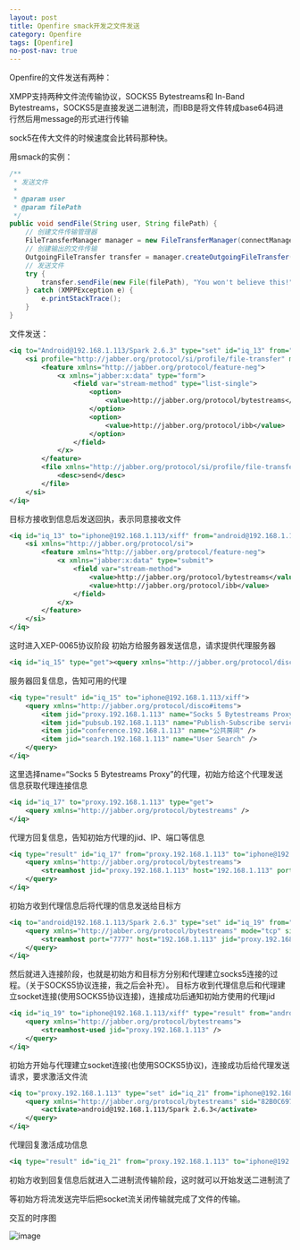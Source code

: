 ```yaml
---
layout: post
title: Openfire smack开发之文件发送 
category: Openfire
tags: [Openfire]
no-post-nav: true
---
```


Openfire的文件发送有两种：

XMPP支持两种文件流传输协议，SOCKS5 Bytestreams和 In-Band Bytestreams，SOCKS5是直接发送二进制流，而IBB是将文件转成base64码进行然后用message的形式进行传输

sock5在传大文件的时候速度会比转码那种快。

用smack的实例：


```java
/**
 * 发送文件
 * 
 * @param user
 * @param filePath
 */
public void sendFile(String user, String filePath) {
    // 创建文件传输管理器
    FileTransferManager manager = new FileTransferManager(connectManager.getConnection());
    // 创建输出的文件传输
    OutgoingFileTransfer transfer = manager.createOutgoingFileTransfer(user);
    // 发送文件
    try {
        transfer.sendFile(new File(filePath), "You won't believe this!");
    } catch (XMPPException e) {
        e.printStackTrace();
    }
} 
```

文件发送：

```xml
<iq to="Android@192.168.1.113/Spark 2.6.3" type="set" id="iq_13" from="iphone@192.168.1.113/xiff">
    <si profile="http://jabber.org/protocol/si/profile/file-transfer" mime-type="text/plain" id="82B0C697-C1DE-93F9-103E-481C8E7A3BD8" xmlns="http://jabber.org/protocol/si">
        <feature xmlns="http://jabber.org/protocol/feature-neg">
            <x xmlns="jabber:x:data" type="form">
                <field var="stream-method" type="list-single">
                    <option>
                        <value>http://jabber.org/protocol/bytestreams</value>
                    </option>
                    <option>
                        <value>http://jabber.org/protocol/ibb</value>
                    </option>
                </field>
            </x>
        </feature>
        <file xmlns="http://jabber.org/protocol/si/profile/file-transfer" name="img0545.png" size="152443">
            <desc>send</desc>
        </file>
    </si>
</iq>
```

目标方接收到信息后发送回执，表示同意接收文件

```xml
<iq id="iq_13" to="iphone@192.168.1.113/xiff" from="android@192.168.1.113/Spark 2.6.3" type="result">
    <si xmlns="http://jabber.org/protocol/si">
        <feature xmlns="http://jabber.org/protocol/feature-neg">
            <x xmlns="jabber:x:data" type="submit">
                <field var="stream-method">
                    <value>http://jabber.org/protocol/bytestreams</value>
                    <value>http://jabber.org/protocol/ibb</value>
                </field>
            </x>
        </feature>
    </si>
</iq>
```

这时进入XEP-0065协议阶段
初始方给服务器发送信息，请求提供代理服务器

```xml
<iq id="iq_15" type="get"><query xmlns="http://jabber.org/protocol/disco#items" /></iq>
```

服务器回复信息，告知可用的代理

```xml
<iq type="result" id="iq_15" to="iphone@192.168.1.113/xiff">
    <query xmlns="http://jabber.org/protocol/disco#items">
        <item jid="proxy.192.168.1.113" name="Socks 5 Bytestreams Proxy" />
        <item jid="pubsub.192.168.1.113" name="Publish-Subscribe service" />
        <item jid="conference.192.168.1.113" name="公共房间" />
        <item jid="search.192.168.1.113" name="User Search" />
    </query>
</iq>
```

这里选择name=“Socks 5 Bytestreams Proxy”的代理，初始方给这个代理发送信息获取代理连接信息

```xml
<iq id="iq_17" to="proxy.192.168.1.113" type="get">
    <query xmlns="http://jabber.org/protocol/bytestreams" />
</iq>
```

代理方回复信息，告知初始方代理的jid、IP、端口等信息

```xml
<iq type="result" id="iq_17" from="proxy.192.168.1.113" to="iphone@192.168.1.113/xiff">
    <query xmlns="http://jabber.org/protocol/bytestreams">
        <streamhost jid="proxy.192.168.1.113" host="192.168.1.113" port="7777" />
    </query>
</iq>
```

初始方收到代理信息后将代理的信息发送给目标方

```xml
<iq to="android@192.168.1.113/Spark 2.6.3" type="set" id="iq_19" from="iphone@192.168.1.113/xiff">
    <query xmlns="http://jabber.org/protocol/bytestreams" mode="tcp" sid="82B0C697-C1DE-93F9-103E-481C8E7A3BD8">
        <streamhost port="7777" host="192.168.1.113" jid="proxy.192.168.1.113" />
    </query>
</iq>
```

然后就进入连接阶段，也就是初始方和目标方分别和代理建立socks5连接的过程。（关于SOCKS5协议连接，我之后会补充）。
目标方收到代理信息后和代理建立socket连接(使用SOCKS5协议连接)，连接成功后通知初始方使用的代理jid

```xml
<iq id="iq_19" to="iphone@192.168.1.113/xiff" type="result" from="android@192.168.1.113/Spark 2.6.3">
    <query xmlns="http://jabber.org/protocol/bytestreams">
        <streamhost-used jid="proxy.192.168.1.113" />
    </query>
</iq>
```

初始方开始与代理建立socket连接(也使用SOCKS5协议)，连接成功后给代理发送请求，要求激活文件流

```xml
<iq to="proxy.192.168.1.113" type="set" id="iq_21" from="iphone@192.168.1.113/xiff">
    <query xmlns="http://jabber.org/protocol/bytestreams" sid="82B0C697-C1DE-93F9-103E-481C8E7A3BD8">
        <activate>android@192.168.1.113/Spark 2.6.3</activate>
    </query>
</iq>
```

代理回复激活成功信息

```xml
<iq type="result" id="iq_21" from="proxy.192.168.1.113" to="iphone@192.168.1.113/xiff"/>
```

初始方收到回复信息后就进入二进制流传输阶段，这时就可以开始发送二进制流了

等初始方将流发送完毕后把socket流关闭传输就完成了文件的传输。

交互的时序图

![image](http://img.blog.csdn.net/20140903172503483?watermark/2/text/aHR0cDovL2Jsb2cuY3Nkbi5uZXQvZmdzdHVkZW50/font/5a6L5L2T/fontsize/400/fill/I0JBQkFCMA==/dissolve/70/gravity/SouthEast)
